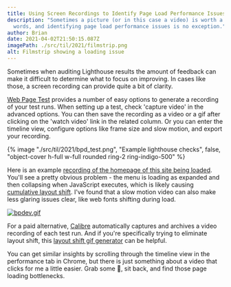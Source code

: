 ```yaml
---
title: Using Screen Recordings to Identify Page Load Performance Issues
description: "Sometimes a picture (or in this case a video) is worth a thousand
  words, and identifying page load performance issues is no exception."
author: Brian
date: 2021-04-02T21:50:15.087Z
imagePath: ./src/til/2021/filmstrip.png
alt: Filmstrip showing a loading issue
---
```

Sometimes when auditing Lighthouse results the amount of feedback can make it difficult to determine what to focus on improving. In cases like those, a screen recording can provide quite a bit of clarity.

[Web Page Test](https://www.webpagetest.org/) provides a number of easy options to generate a recording of your test runs. When setting up a test, check 'capture video' in the advanced options. You can then save the recording as a video or a gif after clicking on the 'watch video' link in the related column. Or you can enter the timeline view, configure options like frame size and slow motion, and export your recording.

{% image "./src/til/2021/bpd_test.png", "Example lighthouse checks", false, "object-cover h-full w-full rounded ring-2 ring-indigo-500" %}

Here is an example [recording of the homepage of this site being loaded](/static/img/bpdev.gif). You'll see a pretty obvious problem - the menu is loading as expanded and then collapsing when JavaScript executes, which is likely causing [cumulative layout shift](https://web.dev/cls/). I've found that a slow motion video can also make less glaring issues clear, like web fonts shifting during load.

[![bpdev.gif](https://s4.gifyu.com/images/bpdev.gif)](https://gifyu.com/image/YuAS)

For a paid alternative, [Calibre](https://calibreapp.com/) automatically captures and archives a video recording of each test run. And if you're specifically trying to eliminate layout shift, this [layout shift gif generator](https://defaced.dev/tools/layout-shift-gif-generator/) can be helpful.

You can get similar insights by scrolling through the timeline view in the performance tab in Chrome, but there is just something about a video that clicks for me a little easier. Grab some 🍿, sit back, and find those page loading bottlenecks.
